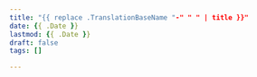 ```yaml
---
title: "{{ replace .TranslationBaseName "-" " " | title }}"
date: {{ .Date }}
lastmod: {{ .Date }}
draft: false
tags: []

---
```



